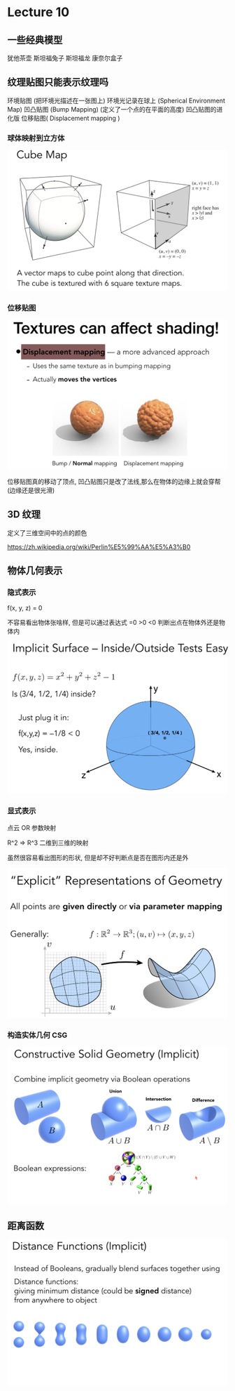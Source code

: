 # Lecture 10

## 一些经典模型
犹他茶壶
斯坦福兔子
斯坦福龙
康奈尔盒子

## 纹理贴图只能表示纹理吗
环境贴图 (把环境光描述在一张图上)
环境光记录在球上 (Spherical Environment Map)
凹凸贴图 (Bump Mapping)  (定义了一个点的在平面的高度)
凹凸贴图的进化版 位移贴图( Displacement mapping )

### 球体映射到立方体
![image](https://github.com/lumixraku/NotesForGraphics/raw/master/images/texture10.png)


### 位移贴图
![image](https://github.com/lumixraku/NotesForGraphics/raw/master/images/texture11.png)

位移贴图真的移动了顶点, 凹凸贴图只是改了法线,那么在物体的边缘上就会穿帮(边缘还是很光滑)

## 3D 纹理
定义了三维空间中的点的颜色

https://zh.wikipedia.org/wiki/Perlin%E5%99%AA%E5%A3%B0


## 物体几何表示

### 隐式表示

f(x, y, z) = 0

不容易看出物体张啥样, 但是可以通过表达式 =0   >0   <0 判断出点在物体外还是物体内

![image](https://github.com/lumixraku/NotesForGraphics/raw/master/images/geometry1.png)

### 显式表示

点云 OR 参数映射

R^2 => R^3   二维到三维的映射

虽然很容易看出图形的形状, 但是却不好判断点是否在图形内还是外

![image](https://github.com/lumixraku/NotesForGraphics/raw/master/images/geometry2.png)

### 构造实体几何 CSG

![image](https://github.com/lumixraku/NotesForGraphics/raw/master/images/geometry3.png)

## 距离函数
![image](https://github.com/lumixraku/NotesForGraphics/raw/master/images/distance.png)
